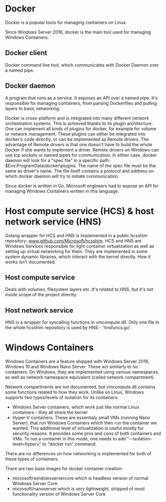 # Docker

Docker is a popular tools for managing containers on Linux.

Since Windows Server 2016, docker is the main tool used for managing Windows Containers.

## Docker client

Docker command line tool, which communicates with Docker Daemon over a named pipe.

## Docker daemon

A program that runs as a service. It exposes an API over a named pipe. It's responsible for managing containers, from parsing Dockerfiles and pulling layers to basic networking.

Docker is cross-platform and is integrated into many different network orchestration systems. This is achieved thanks to its plugin architecture. One can implement all kinds of plugins for docker, for example for volume or network management. These plugins can either be integrated into docker's code directly, or can be implemented as Remote drivers. The advantage of Remote drivers is that one doesn't have to build the whole Docker if she wants to implement a driver. Remote drivers on Windows can use tcp sockets or named pipes for communication. In either case, docker daemon will look for a "spec file" in a specific path: $Env:ProgramData\docker\plugins\. The name of the spec file must be the same as driver's name. The file itself contains a protocol and address on which docker daemon will try to initiate communication.

Since docker is written in Go, Microsoft engineers had to expose an API for managing Windows Containers written in this language. 

# Host compute service (HCS) & host network service (HNS)

Golang wrapper for HCS and HNS is implemented in a public hcsshim repository: www.github.com/Microsoft/hcsshim. HCS and HNS are Windows Services responsible for light container virtualization as well as setting up virtual networking for them. They are implemented in some system dynamic libraries, which interact with the kernel directly. How it works isn't documented.

## Host compute service

Deals with volumes, filesystem layers etc. It's related to HNS, but it's not inside scope of the project directly.

## Host network service

HNS is a wrapper for syscalling functions in vmcompute.dll. Only one file in the whole hcsshim repository is used by HNS - 'hnsfuncs.go'.

# Windows Containers

Windows Containers are a feature shipped with Windows Server 2016, Windows 10 and Windows Nano Server. These act similarly to lxc containers. On Windows, they are implemented using various namespaces, as well as network namespace equivalent (called network compartment).

Network compartments are not documented, but vmcompute.dll contains some functions related to how they work.
Unlike on Linux, Windows supports two types/levels of isolation for its containers:
* Windows Server containers, which work just like normal Linux containers - they all share the kernel
* Hyper-V containers. These are essentialy small VMs (running Nano Server), that run Windows Containers which then run the container we wanted. This additional level of virtualization is useful mostly for security reasons. It provides some pros and cons of both containers and VMs. To run a container in this mode, one needs to add "--isolation-level=hyperv" to "docker run" command.

There are no differences on how networking is implemented for both of these types of containers.

There are two base images for docker container creation:

* microsoft/windowsservercore which is headless version of normal Windows Server Core
* microsoft/nanoserver which is very lightweight, stripped of most functionality version of Windows Server Core
